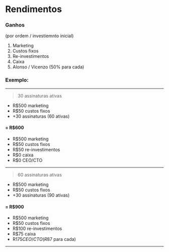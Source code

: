 # Rendimentos

### Ganhos
(por ordem / investiemnto inicial)

1. Marketing
2. Custos fixos
3. Re-investimentos
4. Caixa
5. Alonso / Vicenzo (50% para cada)

### Exemplo:
------

> 30 assinaturas ativas

* R$500 marketing
* R$50 custos fixos
* +30 assinaturas (60 ativas)

#### = R$600

- R$500 marketing
- R$50 custos fixos
- R$50 re-investimentos
- R$0 caixa
- R$0 CEO/CTO

------

> 60 assinaturas ativas

* R$500 marketing
* R$50 custos fixos
* +30 assinaturas (90 ativas)

#### = R$900

- R$500 marketing
- R$50 custos fixos
- R$100 re-investimentos
- R$75 caixa
- R$175 CEO/CTO (R$87 para cada)

------
